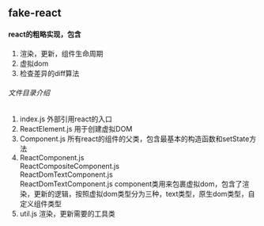 ## fake-react

#### react的粗略实现，包含
1. 渲染，更新，组件生命周期
2. 虚拟dom
3. 检查差异的diff算法

###### 文件目录介绍
1. index.js 外部引用react的入口
2. ReactElement.js 用于创建虚拟DOM
3. Component.js 所有react的组件的父类，包含最基本的构造函数和setState方法
4. ReactComponent.js</br>
   ReactCompositeComponent.js</br>
   ReactDomTextComponent.js </br>
   ReactDomTextComponent.js component类用来包裹虚拟dom，包含了渲染，更新的逻辑，按照虚拟dom类型分为三种，text类型，原生dom类型，自定义组件类型
5. util.js 渲染，更新需要的工具类